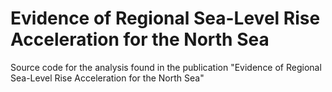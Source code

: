 # Evidence of Regional Sea-Level Rise Acceleration for the North Sea

Source code for the analysis found in the publication "Evidence of Regional Sea-Level Rise Acceleration for the North Sea"
